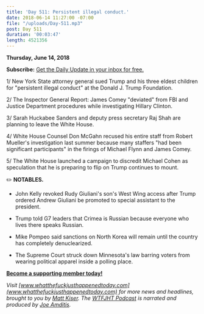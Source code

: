 ```yaml
---
title: 'Day 511: Persistent illegal conduct.'
date: 2018-06-14 11:27:00 -07:00
file: "/uploads/Day-511.mp3"
post: Day 511
duration: '00:03:47'
length: 4521356
---
```


**Thursday, June 14, 2018**

**Subscribe:** [Get the Daily Update in your inbox for free.](https://whatthefuckjusthappenedtoday.com/subscribe/)

1/ New York State attorney general sued Trump and his three eldest children for "persistent illegal conduct" at the Donald J. Trump Foundation.

2/ The Inspector General Report: James Comey "deviated" from FBI and Justice Department procedures while investigating Hillary Clinton.

3/ Sarah Huckabee Sanders and deputy press secretary Raj Shah are planning to leave the White House.

4/ White House Counsel Don McGahn recused his entire staff from Robert Mueller's investigation last summer because many staffers "had been significant participants" in the firings of Michael Flynn and James Comey.

5/ The White House launched a campaign to discredit Michael Cohen as speculation that he is preparing to flip on Trump continues to mount.

✏️ **NOTABLES.**

* John Kelly revoked Rudy Giuliani's son's West Wing access after Trump ordered Andrew Giuliani be promoted to special assistant to the president.

* Trump told G7 leaders that Crimea is Russian because everyone who lives there speaks Russian.

* Mike Pompeo said sanctions on North Korea will remain until the country has completely denuclearized.

* The Supreme Court struck down Minnesota's law barring voters from wearing political apparel inside a polling place.

**[Become a supporting member today!](https://whatthefuckjusthappenedtoday.com/membership/?utm_source=2017\+Donors&utm_campaign=8dccd905d9-&utm_medium=email&utm_term=0_3bd36f654c-8dccd905d9-169730397)**

*Visit [www.whatthefuckjusthappenedtoday.com](www.whatthefuckjusthappenedtoday.com) for more news and headlines, brought to you by [Matt Kiser](https://twitter.com/Matt_Kiser). The [WTFJHT Podcast](https://whatthefuckjusthappenedtoday.com/podcasts/) is narrated and produced by [Joe Amditis](https://twitter.com/jsamditis).*